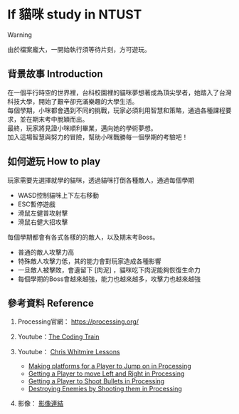 # If 貓咪 study in NTUST #
> [!WARNING]
> 由於檔案龐大，一開始執行須等待片刻，方可遊玩。

## 背景故事 Introduction ##
在一個平行時空的世界裡，台科校園裡的貓咪夢想著成為頂尖學者，她踏入了台灣科技大學，開始了艱辛卻充滿樂趣的大學生活。  
每個學期，小咪都會遇到不同的挑戰，玩家必須利用智慧和策略，通過各種課程要求，並在期末考中脫穎而出。  
最終，玩家將見證小咪順利畢業，邁向她的學術夢想。  
加入這場智慧與努力的冒險，幫助小咪戰勝每一個學期的考驗吧！

## 如何遊玩 How to play ##
玩家需要先選擇就學的貓咪，透過貓咪打倒各種敵人，通過每個學期  
- WASD控制貓咪上下左右移動  
- ESC暫停遊戲
- 滑鼠左健普攻射擊
- 滑鼠右健大招攻擊

每個學期都會有各式各樣的的敵人，以及期末考Boss。  
- 普通的敵人攻擊力高
- 特殊敵人攻擊力低，其的能力會對玩家造成各種影響
- 一旦敵人被擊敗，會遺留下 [肉泥] ，貓咪吃下肉泥能夠恢復生命力
- 每個學期的Boss會越來越強，能力也越來越多，攻擊力也越來越強

## 參考資料 Reference ## 

1. Processing官網：  https://processing.org/  
2. Youtube：[The Coding Train](https://www.youtube.com/@TheCodingTrain)  
3. Youtube： [Chris Whitmire Lessons](https://www.youtube.com/@chriswhitmirelessons220/featured)    
   - [Making platforms for a Player to Jump on in Processing](https://www.youtube.com/watch?v=cmazRYO4_Wc)
   - [Getting a Player to move Left and Right in Processing](https://www.youtube.com/watch?v=jgr31WIYWdk&t=286s)
   - [Getting a Player to Shoot Bullets in Processing](https://www.youtube.com/watch?v=_k_yRbUeVxY)
   - [Destroying Enemies by Shooting them in Processing](https://www.youtube.com/watch?v=UlpjKVKHNio)

4. 影像： [影像連結](Image_Reference.txt)

